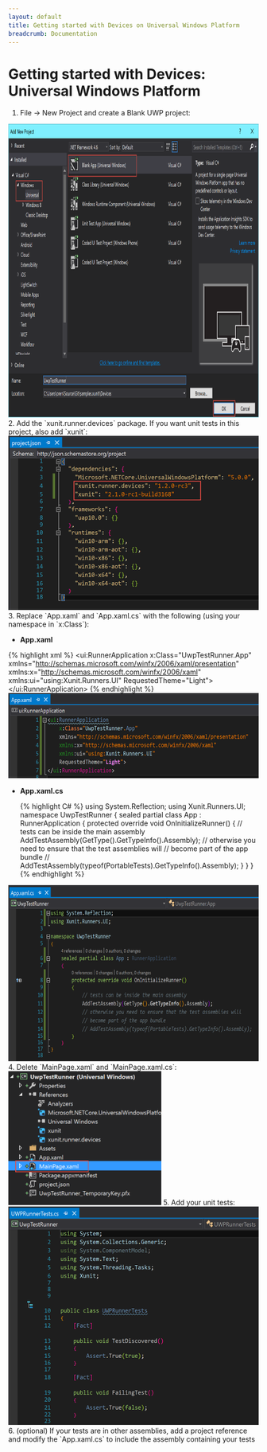 ```yaml
---
layout: default
title: Getting started with Devices on Universal Windows Platform
breadcrumb: Documentation
---
```

# Getting started with Devices: Universal Windows Platform

1. File -> New Project and create a Blank UWP project:

<img src="../images/getting-started-devices-uwp/CreateProject.png" width="944" height="590" />
2. Add the `xunit.runner.devices` package. If you want unit tests in this project, also add `xunit`:
<img src="../images/getting-started-devices-uwp/AddPackages.png" width="527" height="350"/>
3. Replace `App.xaml` and `App.xaml.cs` with the following (using your namespace in `x:Class`):

* **App.xaml**

{% highlight xml %}
<ui:RunnerApplication
    x:Class="UwpTestRunner.App"
    xmlns="http://schemas.microsoft.com/winfx/2006/xaml/presentation"
    xmlns:x="http://schemas.microsoft.com/winfx/2006/xaml"
    xmlns:ui="using:Xunit.Runners.UI"
    RequestedTheme="Light">
</ui:RunnerApplication>
{% endhighlight %} 
<img src="../images/getting-started-devices-uwp/App.xaml.png" width="601" height="171" />
* **App.xaml.cs**

  {% highlight C# %}
using System.Reflection;
using Xunit.Runners.UI;
namespace UwpTestRunner
{
    sealed partial class App : RunnerApplication
    {
        protected override void OnInitializeRunner()
        {
            // tests can be inside the main assembly
            AddTestAssembly(GetType().GetTypeInfo().Assembly);
            // otherwise you need to ensure that the test assemblies will 
            // become part of the app bundle
            // AddTestAssembly(typeof(PortableTests).GetTypeInfo().Assembly);
        }
    }
}
{% endhighlight %} 

<img src="../images/getting-started-devices-uwp/App.xaml.cs.png" width="670" height="354" />
4. Delete `MainPage.xaml` and `MainPage.xaml.cs`:

<img src="../images/getting-started-devices-uwp/DeleteMainPage.png" width="308" height="269" />
5. Add your unit tests:

<img src="../images/getting-started-devices-uwp/AddTests.png" width="543" height="439" />
6. (optional) If your tests are in other assemblies, add a project reference and modify the `App.xaml.cs` to include the assembly containing your tests